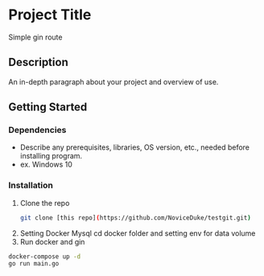 # Project Title

Simple gin route

## Description

An in-depth paragraph about your project and overview of use.

## Getting Started

### Dependencies

* Describe any prerequisites, libraries, OS version, etc., needed before installing program.
* ex. Windows 10

### Installation

1. Clone the repo
   ```sh
   git clone [this repo](https://github.com/NoviceDuke/testgit.git)
   ```
2. Setting Docker Mysql
   cd docker folder and setting env for data volume
3. Run docker and gin
  ```sh
  docker-compose up -d
  go run main.go
  ```
